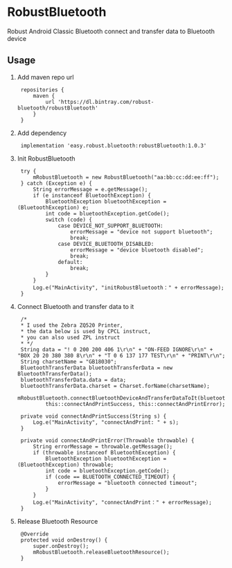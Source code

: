 # RobustBluetooth

Robust Android Classic Bluetooth connect and transfer data to Bluetooth device

## Usage

1. Add maven repo url


        repositories {
            maven {
                url 'https://dl.bintray.com/robust-bluetooth/robustBluetooth'
            }
        }

2. Add dependency


        implementation 'easy.robust.bluetooth:robustBluetooth:1.0.3'

3. Init RobustBluetooth


        try {
            mRobustBluetooth = new RobustBluetooth("aa:bb:cc:dd:ee:ff");
        } catch (Exception e) {
            String errorMessage = e.getMessage();
            if (e instanceof BluetoothException) {
                BluetoothException bluetoothException = (BluetoothException) e;
                int code = bluetoothException.getCode();
                switch (code) {
                    case DEVICE_NOT_SUPPORT_BLUETOOTH:
                        errorMessage = "device not support bluetooth";
                        break;
                    case DEVICE_BLUETOOTH_DISABLED:
                        errorMessage = "device bluetooth disabled";
                        break;
                    default:
                        break;
                }
            }
            Log.e("MainActivity", "initRobustBluetooth：" + errorMessage);
        }

4. Connect Bluetooth and transfer data to it


        /*
        * I used the Zebra ZQ520 Printer,
        * the data below is used by CPCL instruct,
        * you can also used ZPL instruct
        * */
        String data = "! 0 200 200 406 1\r\n" + "ON-FEED IGNORE\r\n" + "BOX 20 20 380 380 8\r\n" + "T 0 6 137 177 TEST\r\n" + "PRINT\r\n";
        String charsetName = "GB18030";
        BluetoothTransferData bluetoothTransferData = new BluetoothTransferData();
        bluetoothTransferData.data = data;
        bluetoothTransferData.charset = Charset.forName(charsetName);
        mRobustBluetooth.connectBluetoothDeviceAndTransferDataToIt(bluetoothTransferData,
                this::connectAndPrintSuccess, this::connectAndPrintError);
                
        private void connectAndPrintSuccess(String s) {
            Log.e("MainActivity", "connectAndPrint: " + s);
        }
    
        private void connectAndPrintError(Throwable throwable) {
            String errorMessage = throwable.getMessage();
            if (throwable instanceof BluetoothException) {
                BluetoothException bluetoothException = (BluetoothException) throwable;
                int code = bluetoothException.getCode();
                if (code == BLUETOOTH_CONNECTED_TIMEOUT) {
                    errorMessage = "bluetooth connected timeout";
                }
            }
            Log.e("MainActivity", "connectAndPrint：" + errorMessage);
        }
        
5. Release Bluetooth Resource


        @Override
        protected void onDestroy() {
            super.onDestroy();
            mRobustBluetooth.releaseBluetoothResource();
        }
